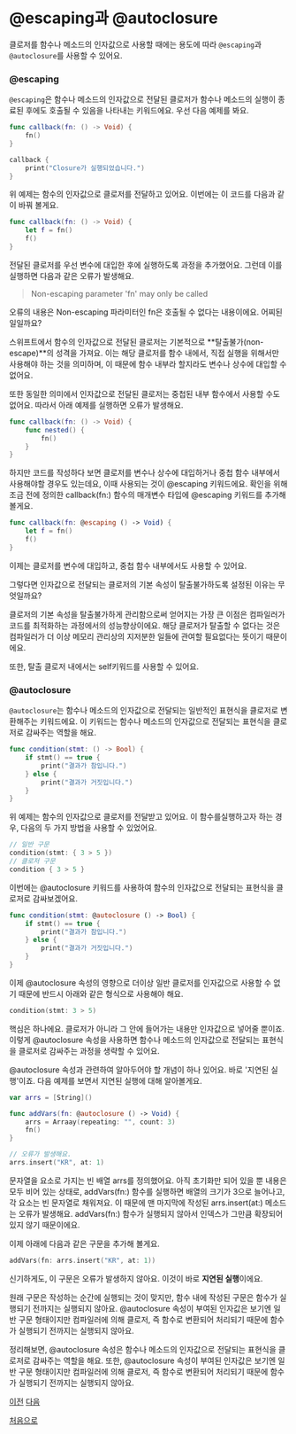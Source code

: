# @escaping과 @autoclosure

클로저를 함수나 메소드의 인자값으로 사용할 때에는 용도에 따라 `@escaping`과 `@autoclosure`를 사용할 수 있어요.

### @escaping

`@escaping`은 함수나 메소드의 인자값으로 전달된 클로저가 함수나 메소드의 실행이 종료된 후에도 호출될 수 있음을 나타내는 키워드에요. 우선 다음 예제를 봐요.

```swift
func callback(fn: () -> Void) {
    fn()
}

callback {
    print("Closure가 실행되었습니다.")
}
```

위 예제는 함수의 인자값으로 클로저를 전달하고 있어요. 이번에는 이 코드를 다음과 같이 바꿔 볼게요.

```swift
func callback(fn: () -> Void) {
    let f = fn()
    f()
}
```

전달된 클로저를 우선 변수에 대입한 후에 실행하도록 과정을 추가했어요. 그런데 이를 실행하면 다음과 같은 오류가 발생해요.

> Non-escaping parameter 'fn' may only be called

오류의 내용은 Non-escaping 파라미터인 fn은 호출될 수 없다는 내용이에요. 어찌된 일일까요?

스위프트에서 함수의 인자값으로 전달된 클로저는 기본적으로 **탈출불가(non-escape)**의 성격을 가져요. 이는 해당 클로저를 함수 내에서, 직접 실행을 위해서만 사용해야 하는 것을 의미하며, 이 때문에 함수 내부라 할지라도 변수나 상수에 대입할 수 없어요.

또한 동일한 의미에서 인자값으로 전달된 클로저는 중첩된 내부 함수에서 사용할 수도 없어요. 따라서 아래 예제를 실행하면 오류가 발생해요.

```swift
func callback(fn: () -> Void) {
    func nested() {
        fn()
    }
}
```

하지만 코드를 작성하다 보면 클로저를 변수나 상수에 대입하거나 중첩 함수 내부에서 사용해야할 경우도 있는데요, 이때 사용되는 것이 @escaping 키워드에요. 확인을 위해 조금 전에 정의한 callback(fn:) 함수의 매개변수 타입에 @escaping 키워드를 추가해 볼게요.

```swift
func callback(fn: @escaping () -> Void) {
    let f = fn()
    f()
}
```

이제는 클로저를 변수에 대입하고, 중첩 함수 내부에서도 사용할 수 있어요.

그렇다면 인자값으로 전달되는 클로저의 기본 속성이 탈출불가하도록 설정된 이유는 무엇일까요?

클로저의 기본 속성을 탈출불가하게 관리함으로써 얻어지는 가장 큰 이점은 컴파일러가 코드를 최적화하는 과정에서의 성능향상이에요. 해당 클로저가 탈출할 수 없다는 것은 컴파일러가 더 이상 메모리 관리상의 지저분한 일들에 관여할 필요없다는 뜻이기 때문이에요.

또한, 탈출 클로저 내에서는 self키워드를 사용할 수 있어요.

### @autoclosure

`@autoclosure`는 함수나 메소드의 인자값으로 전달되는 일반적인 표현식을 클로저로 변환해주는 키워드에요. 이 키워드는 함수나 메소드의 인자값으로 전달되는 표현식을 클로저로 감싸주는 역할을 해요.

```swift
func condition(stmt: () -> Bool) {
    if stmt() == true {
        print("결과가 참입니다.")
    } else {
        print("결과가 거짓입니다.")
    }
}
```

위 예제는 함수의 인자값으로 클로저를 전달받고 있어요. 이 함수를실행하고자 하는 경우, 다음의 두 가지 방법을 사용할 수 있었어요.

```swift
// 일반 구문
condition(stmt: { 3 > 5 })
// 클로저 구문
condition { 3 > 5 }
```

이번에는 @autoclosure 키워드를 사용하여 함수의 인자값으로 전달되는 표현식을 클로저로 감싸보겠어요.

```swift
func condition(stmt: @autoclosure () -> Bool) {
    if stmt() == true {
        print("결과가 참입니다.")
    } else {
        print("결과가 거짓입니다.")
    }
}
```

이제 @autoclosure 속성의 영향으로 더이상 일반 클로저를 인자값으로 사용할 수 없기 때문에 반드시 아래와 같은 형식으로 사용해야 해요.

```swift
condition(stmt: 3 > 5)
```

핵심은 하나에요. 클로저가 아니라 그 안에 들어가는 내용만 인자값으로 넣어줄 뿐이죠. 이렇게 @autoclosure 속성을 사용하면 함수나 메소드의 인자값으로 전달되는 표현식을 클로저로 감싸주는 과정을 생략할 수 있어요.

@autoclosure 속성과 관련하여 알아두어야 할 개념이 하나 있어요. 바로 '지연된 실행'이죠. 다음 예제를 보면서 지연된 실행에 대해 알아볼게요.

```swift
var arrs = [String]()

func addVars(fn: @autoclosure () -> Void) {
    arrs = Arraay(repeating: "", count: 3)
    fn()
}

// 오류가 발생해요.
arrs.insert("KR", at: 1)
```

문자열을 요소로 가지는 빈 배열 arrs를 정의했어요. 아직 초기화만 되어 있을 뿐 내용은 모두 비어 있는 상태로, addVars(fn:) 함수를 실행하면 배열의 크기가 3으로 늘어나고, 각 요소는 빈 문자열로 채워져요. 이 때문에 맨 마지막에 작성된 arrs.insert(at:) 메소드는 오류가 발생해요. addVars(fn:) 함수가 실행되지 않아서 인덱스가 그만큼 확장되어 있지 않기 때문이에요.

이제 아래에 다음과 같은 구문을 추가해 볼게요.

```swift
addVars(fn: arrs.insert("KR", at: 1))
```

신기하게도, 이 구문은 오류가 발생하지 않아요. 이것이 바로 **지연된 실행**이에요.

원래 구문은 작성하는 순간에 실행되는 것이 맞지만, 함수 내에 작성된 구문은 함수가 실행되기 전까지는 실행되지 않아요. @autoclosure 속성이 부여된 인자값은 보기엔 일반 구문 형태이지만 컴파일러에 의해 클로저, 즉 함수로 변환되어 처리되기 때문에 함수가 실행되기 전까지는 실행되지 않아요.

정리해보면, @autoclosure 속성은 함수나 메소드의 인자값으로 전달되는 표현식을 클로저로 감싸주는 역할을 해요. 또한, @autoclosure 속성이 부여된 인자값은 보기엔 일반 구문 형태이지만 컴파일러에 의해 클로저, 즉 함수로 변환되어 처리되기 때문에 함수가 실행되기 전까지는 실행되지 않아요.

[이전](https://github.com/MojitoBar/iOS-DeepDive/blob/main/%EA%BC%BC%EA%BC%BC%ED%95%9C_%EC%9E%AC%EC%9D%80%EC%94%A8%EC%9D%98_Swift_%EB%AC%B8%EB%B2%95%ED%8E%B8/7.4.3.md)
[다음](https://github.com/MojitoBar/iOS-DeepDive/blob/main/%EA%BC%BC%EA%BC%BC%ED%95%9C_%EC%9E%AC%EC%9D%80%EC%94%A8%EC%9D%98_Swift_%EB%AC%B8%EB%B2%95%ED%8E%B8/8.md)

[처음으로](https://github.com/MojitoBar/iOS-DeepDive/blob/main/%EA%BC%BC%EA%BC%BC%ED%95%9C_%EC%9E%AC%EC%9D%80%EC%94%A8%EC%9D%98_Swift_%EB%AC%B8%EB%B2%95%ED%8E%B8/README.md)
